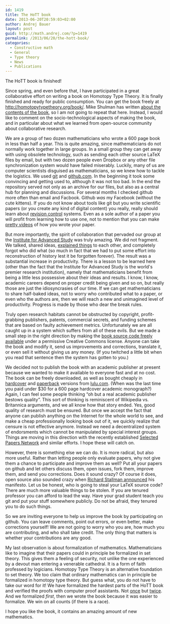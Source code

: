 ```yaml
---
id: 1419
title: The HoTT book
date: 2013-06-20T20:59:03+02:00
author: Andrej Bauer
layout: post
guid: http://math.andrej.com/?p=1419
permalink: /2013/06/20/the-hott-book/
categories:
  - Constructive math
  - General
  - Type theory
  - News
  - Publications
---
```

The HoTT book is finished!

Since spring, and even before that, I have participated in a great collaborative effort on writing a book on Homotopy Type Theory. It is finally finished and ready for public consumption. You can get the book freely at <http://homotopytypetheory.org/book/>. Mike Shulman has written [about the contents of the book](http://golem.ph.utexas.edu/category/2013/06/the_hott_book.html), so I am not going to repeat that here. Instead, I would like to comment on the socio-technological aspects of making the book, and in particular about what we learned from open-source community about collaborative research.

<!--more-->

We are a group of two dozen mathematicians who wrote a 600 page book in less than half a year. This is quite amazing, since mathematicians do not normally work together in large groups. In a small group they can get away with using obsolete technology, such as sending each other source LaTeX files by email, but with two dozen people even Dropbox or any other file synchronization system would have failed miserably. Luckily, many of us are computer scientists disguised as mathematicians, so we knew how to tackle the logistics. We used [git](http://git-scm.com/) and [github.com](https://github.com/). In the beginning it took some convincing and getting used to, although it was not too bad. In the end the repository served not only as an archive for our files, but also as a central hub for planning and discussions. For several months I checked github more often than email and Facbook. Github _was_ my Facebook (without the cute kittens). If you do not know about tools like git but you write scientific papers (or you create any kind of digital content) you really, really should learn about [revision control](https://en.wikipedia.org/wiki/Revision_control) systems. Even as a sole author of a paper you will profit from learning how to use one, not to mention that you can make [pretty videos](https://vimeo.com/68761218) of how you wrote your paper.

But more importantly, the spirit of collaboration that pervaded our group at the [Institute for Advanced Study](http://www.ias.edu/) was truly amazing. We did not fragment. We talked, shared ideas, [explained things](http://video.ias.edu/taxonomy/term/78) to each other, and completely forgot who did what (so much in fact that we had to put some effort into reconstruction of history lest it be forgotten forever). The result was a substantial increase in productivity. There is a lesson to be learned here (other than the fact that the Institute for Advanced Study is the world's premier research institution), namely that mathematicians benefit from being a little less possessive about their ideas and results. I know, I know, academic careers depend on proper credit being given and so on, but really those are just the idiosyncrasies of our time. If we can get mathematicians to share half-baked ideas, not to worry who contributed what to a paper, or even who the authors are, then we will reach a new and unimagined level of productivity. Progress is made by those who dear the break rules.

Truly open research habitats cannot be obstructed by copyright, profit-grabbing publishers, patents, commercial secrets, and funding schemes that are based on faulty achievement metrics. Unfortunately we are all caught up in a system which suffers from all of these evils. But we made a small step in the right direction by making the [book source code freely available](https://github.com/HoTT/book) under a permissive Creative Commons license. Anyone can take the book and modify it, send us improvements and corrections, translate it, or even sell it without giving us any money. (If you twitched a little bit when you read that sentence then the system has gotten to you.)

We decided not to publish the book with an academic publisher at present because we wanted to make it available to everyone fast and at no cost. The book can be freely downloaded, as well as bought cheaply in [hardcover](http://www.lulu.com/shop/univalent-foundations-project/homotopy-type-theory-hardcover/hardcover/product-21076997.html) and [paperback](http://www.lulu.com/shop/univalent-foundations-project/homotopy-type-theory-paperback/paperback/product-21077021.html) versions from [lulu.com](http://lulu.com/). (When was the last time you paid under $30 for a 600 page hardcover academic monograph?) Again, I can feel some people thinking “oh but a real academic publisher bestows quality”. This sort of thinking is reminiscent of Wikipedia vs. Britannica arguments, and we all know how that story ended. Yes, good quality of research must be ensured. But once we accept the fact that anyone can publish anything on the Internet for the whole world to see, and make a cheap professionally looking book out of it, we quickly realize that censure is not effective anymore. Instead we need a decentralized system of endorsments which cannot be manipulated by special interest groups. Things are moving in this direction with the recently established [Selected Papers Network](https://selectedpapers.net/) and similar efforts. I hope these will catch on.

However, there is something else we can do. It is more radical, but also more useful. Rather than letting people only evaluate papers, why not give them a chance to participate and improve them as well? Put all your papers on github and let others discuss them, open issues, fork them, improve them, and send you corrections. Does it sound crazy? Of course it does, open source also sounded crazy when [Richard Stallman announced](https://groups.google.com/group/net.unix-wizards/msg/4dadd63a976019d7?dmode=source&hl=en) his manifesto. Let us be honest, who is going to steal your LaTeX source code? There are much more valuable things to be stolen. If you are tenured professor you can afford to lead the way. Have your grad student teach you git and put your stuff somewhere publicly. Do not be afraid, they tenured you to do such things.

So we are inviting everyone to help us improve the book by participating on github. You can leave comments, point out errors, or even better, make corrections yourself! We are not going to worry who you are, how much you are contributing, and who shall take credit. The only thing that matters is whether your contributions are any good.

My last observation is about formalization of mathematics. Mathematicians like to imagine that their papers could in principle be formalized in set theory. This gives them a feeling of security, not unlike the one experienced by a devout man entering a venerable cathedral. It is a form of faith professed by logicians. Homotopy Type Theory is an alternative foundation to set theory. We too claim that ordinary mathematics can in principle be formalized in homotopy type theory. But guess what, you do not have to take our word for it! We have formalized the hardest parts of the HoTT book and verified the proofs with computer proof assistants. Not [once](https://github.com/HoTT/HoTT) but [twice](https://github.com/HoTT/HoTT-Agda). And we formalized _first_, then we wrote the book because it was easier to formalize. We win on all counts (if there is a race).

I hope you like the book, it contains an amazing amount of new mathematics.

